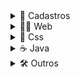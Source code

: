 <details>
  
  <summary>👥 Cadastros</summary>

  <br>

  [Be the hero - Oministack #11](https://github.com/Nerd00F/Be-the-hero)
  
  [Listagem de Cursos](https://github.com/Nerd00F/Listagem-cursos)
  
  [Cadastro Empresarial](https://github.com/Nerd00F/Cadastro-robusto)

  [Java Desktop](https://github.com/Nerd00F/Sistema-de-cadastro-desktop-em-Java)

</details>

<!--------------------------------------------------------------->

<details>
  
  <summary>👨‍🔬 Web</summary>
  
  <br>
  
  [Site pessoal](https://github.com/Nerd00F/Nerd00F.github.io)
    
  [Instagram Clone](https://github.com/Nerd00F/instagram-ui)

  [Youtube Clone](https://github.com/Nerd00F/Youtube-clone)

  [Consulta de cep](https://github.com/Nerd00F/Consulta-de-Cep)

  [Calculadora](https://github.com/Nerd00F/Calculadora)

  [Lista de tarefas](https://github.com/Nerd00F/Lista-de-tarefas)

  [Relógio](https://github.com/Nerd00F/Relogio)
  
  [E-Commerce](https://github.com/Nerd00F/E-Commerce)
 
  [Ajax](https://github.com/Nerd00F/Ajax)
  
</details>

<!--------------------------------------------------------------->

<details>
  
  <summary>🎨 Css</summary>
  
  <br>

  [Pêndulo de Newton](https://github.com/Nerd00F/Pendulo-de-Newton)

  [Floco de neve](https://github.com/Nerd00F/Floco-de-neve)

  [Animação simples](https://github.com/Nerd00F/sample-animation)

  [Coração](https://github.com/Nerd00F/heart)

  [Cor de fundo](https://github.com/Nerd00F/Cor-de-fundo)
  
  [Grid Layout](https://github.com/Nerd00F/grid-layout)

  
</details>

<!--------------------------------------------------------------->

<details>
  
  <summary>☕ Java</summary>

  <br>
    
  [Spring boot](https://github.com/Nerd00F/Spring-boot)

  [Banco de dados H2](https://github.com/Nerd00F/Banco-de-dados-Java)
  
  [Desktop](https://github.com/Nerd00F/Java-desktop)

</details>

<!--------------------------------------------------------------->

<details>
  
  <summary>🛠️ Outros</summary>

  <br>

  [Estudos (C, C++, Java e Python)](https://github.com/Nerd00F/Estudos)

  [Bot discord](https://github.com/Nerd00F/Player-discord-bot)
  
  [Desenvolvimento de jogos](https://github.com/Nerd00F/Desenvolvimento-de-jogos)

</details>

<!--------------------------------------------------------------->
